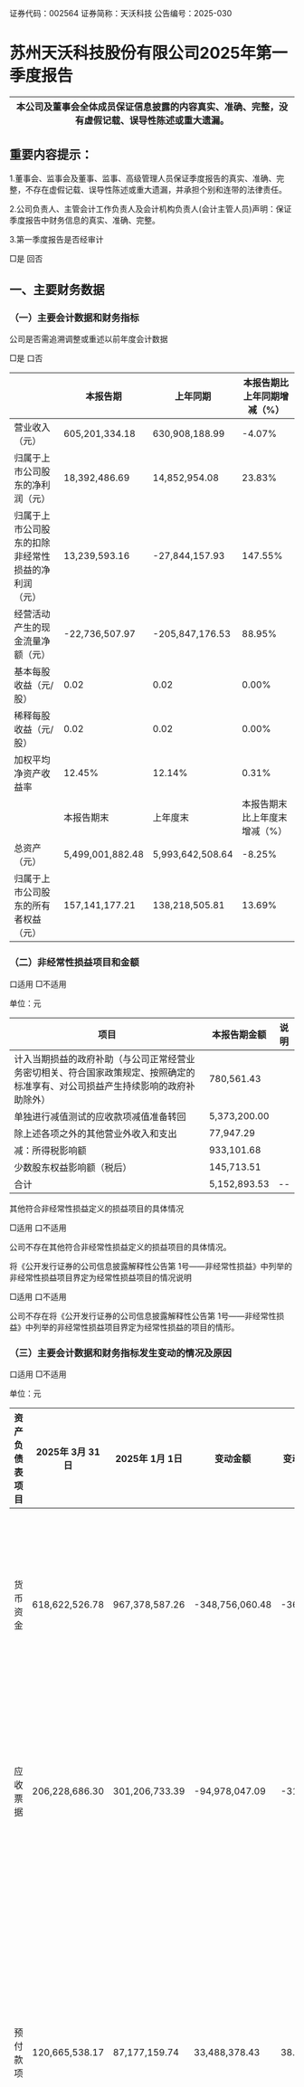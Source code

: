 证券代码：002564         证券简称：天沃科技         公告编号：2025-030  

# 苏州天沃科技股份有限公司2025年第一季度报告  

| 本公司及董事会全体成员保证信息披露的内容真实、准确、完整，没有虚假记载、误导性陈述或重大遗漏。|
| ---|  

## 重要内容提示：  

1.董事会、监事会及董事、监事、高级管理人员保证季度报告的真实、准确、完整，不存在虚假记载、误导性陈述或重大遗漏，并承担个别和连带的法律责任。  

2.公司负责人、主管会计工作负责人及会计机构负责人(会计主管人员)声明：保证季度报告中财务信息的真实、准确、完整。  

3.第一季度报告是否经审计  

□是 回否  

## 一、主要财务数据  

### （一）主要会计数据和财务指标  

公司是否需追溯调整或重述以前年度会计数据  

□是 口否  

| |本报告期|上年同期|本报告期比上年同期增减（%）|
| ---|---|---|---|
| 营业收入（元）|605,201,334.18|630,908,188.99|-4.07%|
| 归属于上市公司股东的净利润（元）|18,392,486.69|14,852,954.08|23.83%|
| 归属于上市公司股东的扣除非经常性损益的净利润<br>（元）|13,239,593.16|-27,844,157.93|147.55%|
| 经营活动产生的现金流量净额（元）|-22,736,507.97|-205,847,176.53|88.95%|
| 基本每股收益（元/股）|0.02|0.02|0.00%|
| 稀释每股收益（元/股）|0.02|0.02|0.00%|
| 加权平均净资产收益率|12.45%|12.14%|0.31%|
| |本报告期末|上年度末|本报告期末比上年度末增减（%）|
| 总资产（元）|5,499,001,882.48|5,993,642,508.64|-8.25%|
| 归属于上市公司股东的所有者权益（元）|157,141,177.21|138,218,505.81|13.69%|  

### （二）非经常性损益项目和金额  

口适用 □不适用  

单位：元  

| 项目|本报告期金额|说明|
| ---|---|---|
| 计入当期损益的政府补助（与公司正常经营业务密切相关、符合国家政策规定、按照确定的标准享有、对公司损益产生持续影响的政府补助除外）|780,561.43||
| 单独进行减值测试的应收款项减值准备转回|5,373,200.00||
| 除上述各项之外的其他营业外收入和支出|77,947.29||
| 减：所得税影响额|933,101.68||
| 少数股东权益影响额（税后）|145,713.51||
| 合计|5,152,893.53|--|  

其他符合非经常性损益定义的损益项目的具体情况  

□适用 口不适用  

公司不存在其他符合非经常性损益定义的损益项目的具体情况。  

将《公开发行证券的公司信息披露解释性公告第 1号——非经常性损益》中列举的非经常性损益项目界定为经常性损益项目的情况说明  

□适用 口不适用  

公司不存在将《公开发行证券的公司信息披露解释性公告第 1号——非经常性损益》中列举的非经常性损益项目界定为经常性损益的项目的情形。  

### （三）主要会计数据和财务指标发生变动的情况及原因  

口适用 □不适用  

单位：元  

| 资产负债表项目|2025年 3月 31日|2025年 1月 1日|变动金额|变动比例|变动原因说明|
| ---|---|---|---|---|---|
| 货币资金|618,622,526.78|967,378,587.26|-348,756,060.48|-36.05%|主要系本期筹资活动净流出所致|
| 应收票据|206,228,686.30|301,206,733.39|-94,978,047.09|-31.53%|主要系期末在手票据有所减少|
| 预付款项|120,665,538.17|87,177,159.74|33,488,378.43|38.41%|主要系本期为履行在手订单所支付的采购预付款有所增加|
| 其他流动资产|7,374,638.68|16,384,693.99|-9,010,055.31|-54.99%|主要系本期公司留抵税费较年初有所减少|
| 使用权资产|591,238.10|1,049,576.76|-458,338.66|-43.67%|主要系本期折旧摊销所致|
| 短期借款|367,524,519.46|717,749,558.97|-350,225,039.51|-48.79%|主要系本期偿还借款所致|
| 应付职工薪酬|32,617,197.11|69,013,483.86|-36,396,286.75|-52.74%|主要系薪酬发放所致|
| 应交税费|27,924,047.16|69,452,875.72|-41,528,828.56|-59.79%|主要系本期支付计提的各项税费所致|
| 一年内到期的非流动负债|111,444,805.74|160,587,507.45|-49,142,701.71|-30.60%|主要系本报告期一年内到期的长期借款有所减少|  

| 利润表项目|2025年 1-3月|2024年 1-3月|变动金额|变动比例|变动原因说明|
| ---|---|---|---|---|---|
| 税金及附加|3,959,367.43|7,671,632.57|-3,712,265.14|-48.39%|主要系本期销售业务产生的税金及附加有所减少|
| 财务费用|22,469,823.14|41,115,440.04|-18,645,616.90|-45.35%|主要系本报告期有息负债金额较去年同期有所减少|
| 信用减值损失（损失以“-”号填列）|563,494.06|25,176,041.30|-24,612,547.24|-97.76%|主要系本期应收款坏账转回金额较去年同期有所减少|
| 资产减值损失（损失以“-”号填列）|9,132,733.69|-2,547,880.41|11,680,614.10|458.44%|主要系本报告期内合同资产坏账转回影响|
| 营业外收入|268,221.81|1,202,234.62|-934,012.81|-77.69%|主要系本期公司非日常性收入同比有所减少|
| 营业外支出|190,274.52|1,024,148.68|-833,874.16|-81.42%|主要系本期公司非日常性支出同比有所减少|
| 所得税费用|14,263,064.17|2,652,180.35|11,610,883.82|437.79%|主要系本报告期内公司当期所得税费用较去年同期有所增加|  

| 现金流量表项目|2025年 1-3月|2024年 1-3月|变动金额|变动比例|变动原因说明|
| ---|---|---|---|---|---|
| 经营活动产生的现金流量净额|-22,736,507.97|-205,847,176.53|183,110,668.56|88.95%|主要系本期销售商品、提供劳务同比有所增加|
| 筹资活动产生的现金流量净额|-379,067,661.44|-30,928,571.78|-348,139,089.66|-1125.62%|主要系本期偿还部分有息负债，筹资活动流出有所增加|
| 现金及现金等价物净增加额|-406,097,127.16|-243,315,009.16|-162,782,118.00|-66.90%|主要系本期筹资活动流出增加，使得现金及现金等价物净增加额同比有所减少|  

## 二、股东信息  

### （一）普通股股东总数和表决权恢复的优先股股东数量及前十名股东持股情况表  

单位：股  

| 报告期末普通股股东总数|报告期末普通股股东总数|32,509|报告期末表决权恢复的优先股股东总数（如有）|报告期末表决权恢复的优先股股东总数（如有）|报告期末表决权恢复的优先股股东总数（如有）|0|
| ---|---|---|---|---|---|---|
| ||前 10名股东持股情况（不含通过转融通出借股份）|前 10名股东持股情况（不含通过转融通出借股份）|前 10名股东持股情况（不含通过转融通出借股份）|前 10名股东持股情况（不含通过转融通出借股份）|前 10名股东持股情况（不含通过转融通出借股份）|
| 股东名称|股东性质|持股比例（%）|持股数量|持有有限售条件的股份数量|质押、标记或冻结情况|质押、标记或冻结情况|
| 股东名称|股东性质|持股比例（%）|持股数量|持有有限售条件的股份数量|股份状态|数量|
| 上海电气控股集团有限公司|国有法人|15.42%|132,458,814.00|0.00|不适用|0.00|
| 陈玉忠|境内自然人|15.29%|131,290,074.00|0.00|质押|130,000,000.00|
| 陈惜如|境内自然人|1.09%|9,400,000.00|0.00|不适用|0.00|
| 熊耿|境内自然人|0.76%|6,500,000.00|0.00|不适用|0.00|
| 张晓夏|境内自然人|0.75%|6,460,000.00|0.00|不适用|0.00|
| 烟台宏桥私募	（投资）基金管理有限公司－宏桥古戈尔一号私募证券<br>投资基金|境内非国有法人|0.67%|5,738,600.00|0.00|不适用|0.00|
| 李琦森|境内自然人|0.64%|5,500,000.00|0.00|不适用|0.00|
| 毛瓯越|境内自然人|0.47%|4,057,400.00|0.00|不适用|0.00|
| 毛伟松|境内自然人|0.46%|3,979,400.00|0.00|不适用|0.00|
| 曹允池|境内自然人|0.46%|3,949,100.00|0.00|不适用|0.00|  

前 10名无限售条件股东持股情况（不含通过转融通出借股份、高管锁定股）  

| 股东名称|持有无限售条件股份数量|持有无限售条件股份数量|股份种类|股份种类|
| ---|---|---|---|---|
| 股东名称|持有无限售条件股份数量|持有无限售条件股份数量|股份种类|数量|
| 上海电气控股集团有限公司|132,458,814.00|132,458,814.00|人民币普通股|132,458,814.00|
| 陈玉忠|131,290,074.00|131,290,074.00|人民币普通股|131,290,074.00|
| 陈惜如|9,400,000.00|9,400,000.00|人民币普通股|9,400,000.00|
| 熊耿|6,500,000.00|6,500,000.00|人民币普通股|6,500,000.00|
| 张晓夏|6,460,000.00|6,460,000.00|人民币普通股|6,460,000.00|
| #烟台宏桥私募（投资）基金管	理有限公司－宏桥古戈尔一号私募证券投资基金|5,738,600.00|5,738,600.00|人民币普通股|5,738,600.00|
| 李琦森|5,500,000.00|5,500,000.00|人民币普通股|5,500,000.00|
| 毛瓯越|4,057,400.00|4,057,400.00|人民币普通股|4,057,400.00|
| 毛伟松|3,979,400.00|3,979,400.00|人民币普通股|3,979,400.00|
| 曹允池|3,949,100.00|3,949,100.00|人民币普通股|3,949,100.00|
| 上述股东关联关系或一致行动的说明|上述股东关联关系或一致行动的说明|陈玉忠先生将其持有的公司股份计 131,290,074股（占公司总股本的 15.29%）对应的表决权委托上海电气行使。其余股东未知是否存在关联关系及是否属于《上市公司收购管理办法》中规定的一致行<br>动人。|陈玉忠先生将其持有的公司股份计 131,290,074股（占公司总股本的 15.29%）对应的表决权委托上海电气行使。其余股东未知是否存在关联关系及是否属于《上市公司收购管理办法》中规定的一致行<br>动人。|陈玉忠先生将其持有的公司股份计 131,290,074股（占公司总股本的 15.29%）对应的表决权委托上海电气行使。其余股东未知是否存在关联关系及是否属于《上市公司收购管理办法》中规定的一致行<br>动人。|
| 前 10名股东参与融资融券业务情况说明（如有）|前 10名股东参与融资融券业务情况说明（如有）|不适用|不适用|不适用|  

注：公司根据中国证券登记结算有限责任公司定期出具的 2025年第一季度最后一个交易日的股东名册统计前 10名股东持股情况。  

持股 5%以上股东、前 10名股东及前 10名无限售流通股股东参与转融通业务出借股份情况  

□适用 口不适用  

前 10名股东及前 10名无限售流通股股东因转融通出借/归还原因导致较上期发生变化  

□适用 口不适用  

### （二）公司优先股股东总数及前 10名优先股股东持股情况表  

□适用 口不适用  

## 三、其他重要事项  

□适用口不适用  

## 四、季度财务报表  

### （一）财务报表  

#### 1、合并资产负债表  

编制单位：苏州天沃科技股份有限公司  

2025年 03月 31日  

单位：元  

| 项目|期末余额|期初余额|
| ---|---|---|
| 流动资产：|||
| 货币资金|618,622,526.78|967,378,587.26|
| 结算备付金|||
| 拆出资金|||
| 交易性金融资产|||
| 衍生金融资产|||
| 应收票据|206,228,686.30|301,206,733.39|
| 应收账款|1,090,157,175.53|1,021,957,225.31|
| 应收款项融资|91,147,661.24|109,915,085.30|
| 预付款项|120,665,538.17|87,177,159.74|
| 应收保费|||
| 应收分保账款|||
| 应收分保合同准备金|||
| 其他应收款|72,008,427.48|68,960,421.52|
| 其中：应收利息|||
| 应收股利|||
| 买入返售金融资产|||
| 存货|760,412,242.47|765,480,015.65|
| 其中：数据资源|||
| 合同资产|821,092,459.97|929,220,340.32|
| 持有待售资产|||
| 一年内到期的非流动资产|||
| 其他流动资产|7,374,638.68|16,384,693.99|
| 流动资产合计|3,787,709,356.62|4,267,680,262.48|
| 非流动资产：|||
| 发放贷款和垫款|||
| 债权投资|||
| 其他债权投资|||
| 长期应收款|||
| 长期股权投资|22,977,145.88|22,977,145.88|
| 其他权益工具投资|||
| 其他非流动金融资产|||
| 投资性房地产|||
| 固定资产|1,057,245,293.85|1,069,402,907.09|
| |||
| 在建工程|1,660,160.29|1,409,216.89|
| 生产性生物资产|||
| 油气资产|||
| 使用权资产|591,238.10|1,049,576.76|
| 无形资产|167,878,417.74|169,066,673.14|
| 其中：数据资源|||
| 开发支出|3,536,127.34|2,994,492.98|
| 其中：数据资源|||
| 商誉|||
| 长期待摊费用|186,633.87|158,215.21|
| 递延所得税资产|72,477,330.51|74,163,839.93|
| 其他非流动资产|384,740,178.28|384,740,178.28|
| 非流动资产合计|1,711,292,525.86|1,725,962,246.16|
| 资产总计|5,499,001,882.48|5,993,642,508.64|
| 流动负债：|||
| 短期借款|367,524,519.46|717,749,558.97|
| 向中央银行借款|||
| 拆入资金|||
| 交易性金融负债|||
| 衍生金融负债|||
| 应付票据|406,028,564.60|331,372,717.68|
| 应付账款|725,303,164.97|801,396,342.02|
| 预收款项|||
| 合同负债|510,598,454.69|600,961,690.21|
| 卖出回购金融资产款|||
| 吸收存款及同业存放|||
| 代理买卖证券款|||
| 代理承销证券款|||
| 应付职工薪酬|32,617,197.11|69,013,483.86|
| 应交税费|27,924,047.16|69,452,875.72|
| 其他应付款|34,771,582.86|35,115,333.69|
| 其中：应付利息|||
| 应付股利|||
| 应付手续费及佣金|||
| 应付分保账款|||
| 持有待售负债|||
| 一年内到期的非流动负债|111,444,805.74|160,587,507.45|
| 其他流动负债|145,307,874.40|151,631,955.51|
| 流动负债合计|2,361,520,210.99|2,937,281,465.11|
| 非流动负债：|||
| 保险合同准备金|||
| 长期借款|2,699,560,000.00|2,654,560,000.00|
| 应付债券|||
| 其中：优先股|||
| 永续债|||
| 租赁负债|||
| 长期应付款|||
| 长期应付职工薪酬|||
| 预计负债|22,442,285.58|23,465,215.30|
| 递延收益|||
| 递延所得税负债|||
| 其他非流动负债|8,362,440.65|9,885,522.47|
| 非流动负债合计|2,730,364,726.23|2,687,910,737.77|
| 负债合计|5,091,884,937.22|5,625,192,202.88|
| 所有者权益：|||
| 股本|858,904,477.00|858,904,477.00|
| 其他权益工具|||
| 其中：优先股|||
| 永续债|||
| 资本公积|3,192,294,264.94|3,192,294,264.94|
| 减：库存股|||
| 其他综合收益|||
| 专项储备|4,654,755.59|4,124,570.88|
| 盈余公积|76,966,629.20|76,966,629.20|
| 一般风险准备|||
| 未分配利润|-3,975,678,949.52|-3,994,071,436.21|
| 归属于母公司所有者权益合计|157,141,177.21|138,218,505.81|
| 少数股东权益|249,975,768.05|230,231,799.95|
| 所有者权益合计|407,116,945.26|368,450,305.76|
| 负债和所有者权益总计|5,499,001,882.48|5,993,642,508.64|  

法定代表人：易晓荣 主管会计工作负责人：徐超 会计机构负责人：何敏  

#### 2、合并利润表  

单位：元  

| 项目|本期发生额|上期发生额|
| ---|---|---|
| 一、营业总收入|605,201,334.18|630,908,188.99|
| 其中：营业收入|605,201,334.18|630,908,188.99|
| 利息收入|||
| 已赚保费|||
| 手续费及佣金收入|||
| 二、营业总成本|565,245,663.34|640,193,029.00|
| 其中：营业成本|485,139,701.68|538,805,069.44|
| 利息支出|||
| 手续费及佣金支出|||
| 退保金|||
| 赔付支出净额|||
| 提取保险责任准备金净额|||
| 保单红利支出|||
| 分保费用|||
| 税金及附加|3,959,367.43|7,671,632.57|
| 销售费用|8,772,051.24|8,494,465.43|
| 管理费用|25,564,156.56|21,933,905.32|
| 研发费用|19,340,563.29|22,172,516.20|
| 财务费用|22,469,823.14|41,115,440.04|
| 其中：利息费用|26,303,202.15|42,356,872.02|
| 利息收入|1,019,656.29|1,031,908.78|
| 加：其他收益|2,586,178.13|3,130,569.85|
| 投资收益（损失以“－”号填列）|||
| 其中：对联营企业和合营企业的投资收益|||
| 以摊余成本计量的金融资产终止确认收益|||
| 汇兑收益（损失以“-”号填列）|||
| 净敞口套期收益（损失以“－”号填列）|||
| 公允价值变动收益（损失以“－”号填列）|||
| 信用减值损失（损失以“-”号填列）|563,494.06|25,176,041.30|
| 资产减值损失（损失以“-”号填列）|9,132,733.69|-2,547,880.41|
| 资产处置收益（损失以“-”号填列）|||
| 三、营业利润（亏损以“－”号填列）|52,238,076.72|16,473,890.73|
| 加：营业外收入|268,221.81|1,202,234.62|
| 减：营业外支出|190,274.52|1,024,148.68|
| 四、利润总额（亏损总额以“－”号填列）|52,316,024.01|16,651,976.67|
| 减：所得税费用|14,263,064.17|2,652,180.35|
| 五、净利润（净亏损以“－”号填列）|38,052,959.84|13,999,796.32|
| （一）按经营持续性分类|||
| 1.持续经营净利润（净亏损以“－”号填列）|38,052,959.84|13,999,796.32|
| 2.终止经营净利润（净亏损以“－”号填列）|||
| （二）按所有权归属分类|||
| 1.归属于母公司所有者的净利润|18,392,486.69|14,852,954.08|
| 2.少数股东损益|19,660,473.15|-853,157.76|
| 六、其他综合收益的税后净额|||
| 归属母公司所有者的其他综合收益的税后净额|||
| （一）不能重分类进损益的其他综合收益|||
| 1.重新计量设定受益计划变动额|||
| 2.权益法下不能转损益的其他综合收益|||
| 3.其他权益工具投资公允价值变动|||
| 4.企业自身信用风险公允价值变动|||
| 5.其他|||
| （二）将重分类进损益的其他综合收益|||
| 1.权益法下可转损益的其他综合收益|||
| 2.其他债权投资公允价值变动|||
| 3.金融资产重分类计入其他综合收益的金额|||
| 4.其他债权投资信用减值准备|||
| 5.现金流量套期储备|||
| 6.外币财务报表折算差额|||
| 7.其他|||
| 归属于少数股东的其他综合收益的税后净额|||
| 七、综合收益总额|38,052,959.84|13,999,796.32|
| 归属于母公司所有者的综合收益总额|18,392,486.69|14,852,954.08|
| 归属于少数股东的综合收益总额|19,660,473.15|-853,157.76|
| 八、每股收益：|||
| （一）基本每股收益|0.02|0.02|
| （二）稀释每股收益|0.02|0.02|  

本期发生同一控制下企业合并的，被合并方在合并前实现的净利润为：0.00元，上期被合并方实现的净利润为：0.00元。  

法定代表人：易晓荣 主管会计工作负责人：徐超 会计机构负责人：何敏  

#### 3、合并现金流量表  

单位：元  

| 项目|本期发生额|上期发生额|
| ---|---|---|
| 一、经营活动产生的现金流量：|||
| 销售商品、提供劳务收到的现金|716,486,145.15|598,154,046.27|
| 客户存款和同业存放款项净增加额|||
| 向中央银行借款净增加额|||
| 向其他金融机构拆入资金净增加额|||
| 收到原保险合同保费取得的现金|||
| 收到再保业务现金净额|||
| 保户储金及投资款净增加额|||
| 收取利息、手续费及佣金的现金|||
| 拆入资金净增加额|||
| 回购业务资金净增加额|||
| 代理买卖证券收到的现金净额|||
| 收到的税费返还|181,734.53|158,000.39|
| 收到其他与经营活动有关的现金|27,173,050.98|145,409,578.54|
| 经营活动现金流入小计|743,840,930.66|743,721,625.20|
| 购买商品、接受劳务支付的现金|480,245,724.21|521,039,167.39|
| 客户贷款及垫款净增加额|||
| 存放中央银行和同业款项净增加额|||
| 支付原保险合同赔付款项的现金|||
| 拆出资金净增加额|||
| 支付利息、手续费及佣金的现金|||
| 支付保单红利的现金|||
| 支付给职工以及为职工支付的现金|99,918,352.28|106,220,905.07|
| 支付的各项税费|68,649,986.89|86,593,068.53|
| 支付其他与经营活动有关的现金|117,763,375.25|235,715,660.74|
| 经营活动现金流出小计|766,577,438.63|949,568,801.73|
| 经营活动产生的现金流量净额|-22,736,507.97|-205,847,176.53|
| 二、投资活动产生的现金流量：|||
| 收回投资收到的现金|||
| 取得投资收益收到的现金|||
| 处置固定资产、无形资产和其他长期资产收回的现金净额|||
| 处置子公司及其他营业单位收到的现金净额|||
| 收到其他与投资活动有关的现金|||
| 投资活动现金流入小计|||
| 购建固定资产、无形资产和其他长期资产支付的现金|4,776,100.26|6,565,692.60|
| 投资支付的现金|||
| 质押贷款净增加额|||
| 取得子公司及其他营业单位支付的现金净额|||
| 支付其他与投资活动有关的现金|||
| 投资活动现金流出小计|4,776,100.26|6,565,692.60|
| 投资活动产生的现金流量净额|-4,776,100.26|-6,565,692.60|
| 三、筹资活动产生的现金流量：|||
| 吸收投资收到的现金|||
| 其中：子公司吸收少数股东投资收到的现金|||
| 取得借款收到的现金|326,000,000.00|1,522,510,000.00|
| 收到其他与筹资活动有关的现金|||
| 筹资活动现金流入小计|326,000,000.00|1,522,510,000.00|
| 偿还债务支付的现金|676,900,000.00|1,503,115,803.94|
| 分配股利、利润或偿付利息支付的现金|28,167,661.44|50,322,767.84|
| 其中：子公司支付给少数股东的股利、利润|||
| 支付其他与筹资活动有关的现金|||
| 筹资活动现金流出小计|705,067,661.44|1,553,438,571.78|
| 筹资活动产生的现金流量净额|-379,067,661.44|-30,928,571.78|
| 四、汇率变动对现金及现金等价物的影响|483,142.51|26,431.75|
| 五、现金及现金等价物净增加额|-406,097,127.16|-243,315,009.16|
| 加：期初现金及现金等价物余额|861,398,843.51|426,631,410.30|
| 六、期末现金及现金等价物余额|455,301,716.35|183,316,401.14|  

#### （二） 2025年起首次执行新会计准则调整首次执行当年年初财务报表相关项目情况□适用 🟥不适用  

### （三）审计报告  

第一季度报告是否经过审计  

□是 口否  

公司第一季度报告未经审计。  

苏州天沃科技股份有限公司董事会  

2025年 04月 24日  

